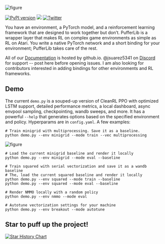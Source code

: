 ![figure](https://pufferai.github.io/source/resource/header.png)

[![PyPI version](https://badge.fury.io/py/pufferlib.svg)](https://badge.fury.io/py/pufferlib)
[![](https://dcbadge.vercel.app/api/server/spT4huaGYV?style=plastic)](https://discord.gg/spT4huaGYV)
[![Twitter](https://img.shields.io/twitter/url/https/twitter.com/cloudposse.svg?style=social&label=Follow%20%40jsuarez5341)](https://twitter.com/jsuarez5341)

You have an environment, a PyTorch model, and a reinforcement learning framework that are designed to work together but don’t. PufferLib is a wrapper layer that makes RL on complex game environments as simple as RL on Atari. You write a native PyTorch network and a short binding for your environment; PufferLib takes care of the rest.

All of our [Documentation](https://pufferai.github.io "PufferLib Documentation") is hosted by github.io. @jsuarez5341 on [Discord](https://discord.gg/spT4huaGYV) for support -- post here before opening issues. I am also looking for contributors interested in adding bindings for other environments and RL frameworks.

## Demo

The current `demo.py` is a souped-up version of CleanRL PPO with optimized LSTM support, detailed performance metrics, a local dashboard, async envpool sampling, checkpointing, wandb sweeps, and more. It has a powerful `--help` that generates options based on the specified environment and policy. Hyperparams are in `config.yaml`. A few examples:

```
# Train minigrid with multiprocessing. Save it as a baseline.
python demo.py --env minigrid --mode train --vec multiprocessing
```

![figure](https://raw.githubusercontent.com/PufferAI/pufferai.github.io/1.0/docs/source/resource/puffer-dash.png)

```
# Load the current minigrid baseline and render it locally
python demo.py --env minigrid --mode eval --baseline

# Train squared with serial vectorization and save it as a wandb baseline
# The, load the current squared baseline and render it locally
python demo.py --env squared --mode train --baseline
python demo.py --env squared --mode eval --baseline

# Render NMMO locally with a random policy
python demo.py --env nmmo --mode eval

# Autotune vectorization settings for your machine
python demo.py --env breakout --mode autotune
```

## Star to puff up the project!

<a href="https://star-history.com/#pufferai/pufferlib&Date">
 <picture>
   <source media="(prefers-color-scheme: dark)" srcset="https://api.star-history.com/svg?repos=pufferai/pufferlib&type=Date&theme=dark" />
   <source media="(prefers-color-scheme: light)" srcset="https://api.star-history.com/svg?repos=pufferai/pufferlib&type=Date" />
   <img alt="Star History Chart" src="https://api.star-history.com/svg?repos=pufferai/pufferlib&type=Date" />
 </picture>
</a>
